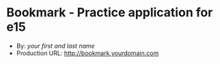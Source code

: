# Bookmark - Practice application for e15
+ By: *your first and last name*
+ Production URL: <http://bookmark.yourdomain.com>